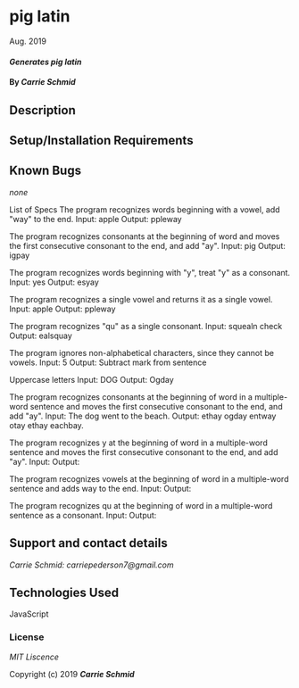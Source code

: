 
# pig latin

Aug. 2019



#### _Generates pig latin_

#### By _**Carrie Schmid**_

## Description


## Setup/Installation Requirements



## Known Bugs

_none_





List of Specs
The program recognizes words beginning with a vowel, add "way" to the end.
Input: apple
Output: ppleway

The program recognizes consonants at the beginning of word and moves the first consecutive consonant to the end, and add "ay".
  Input: pig
  Output: igpay

The program recognizes words beginning with "y", treat "y" as a consonant.
  Input: yes
  Output: esyay


The program recognizes a single vowel and returns it as a single vowel.
  Input: apple
  Output: ppleway

The program recognizes "qu" as a single consonant.
  Input: squealn check
  Output: ealsquay

The program ignores non-alphabetical characters, since they cannot be vowels.
  Input: 5
  Output: Subtract mark from sentence

Uppercase letters
  Input: DOG
  Output: Ogday

The program recognizes consonants at the beginning of word in a multiple-word sentence and moves the first consecutive consonant to the end, and add "ay".
  Input: The dog went to the beach.
  Output: ethay ogday entway otay ethay eachbay.

The program recognizes y at the beginning of word in a multiple-word sentence and moves the first consecutive consonant to the end, and add "ay".
  Input:
  Output:

  The program recognizes vowels at the beginning of word in a multiple-word sentence and adds way to the end.
    Input:
    Output:

The program recognizes qu at the beginning of word in a multiple-word sentence as a consonant.
    Input:
    Output:

## Support and contact details


_Carrie Schmid: carriepederson7@gmail.com_

## Technologies Used

JavaScript

### License

*MIT Liscence*

Copyright (c) 2019 **_Carrie Schmid_**
